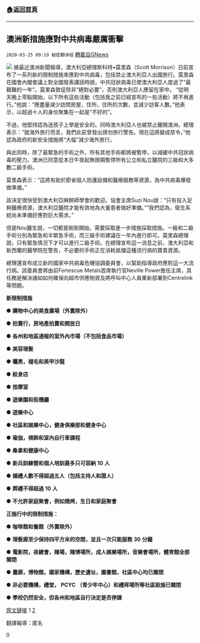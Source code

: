 ###  [:house:返回首頁](https://github.com/ourhimalayas/txt)
---

## 澳洲新措施應對中共病毒嚴厲衝擊
`2020-03-25 09:19 秘密翻译组` [轉載自GNews](https://gnews.org/zh-hant/152563/)

![](https://s3-ap-northeast-1.amazonaws.com/news.guo.offload.media/wp-content/uploads/2020/03/25091941/9BD9CB90-576A-4E15-B49E-9DFE93F5456C.jpeg)
據最近澳洲新聞報導，澳大利亞總理斯科特•莫里森（Scott Morrison）日前宣布了一系列新的限制措施來應對中共病毒，包括禁止澳大利亞人出國旅行。莫里森在國會內閣會議上對全國發表講話時說，中共冠狀病毒已使澳大利亞人度過了“最艱難的一年”。莫里森敦促除非“絕對必要”，否則澳大利亞人應留在家中。 “從明天晚上零點開始，以下所有這些活動（包括我之前已經宣布的一些活動）將不再進行。”他說：“應盡量減少訪問房屋，住所，住所的次數，並減少訪客人數。”他表示，以超過十人的身份聚集在一起是“不好的”。

不過，他堅持認為送孩子上學是安全的。同時澳大利亞人也被禁止離開澳洲。總理表示：“就海外旅行而言，我們此前曾發出請勿旅行警告。現在這將變成禁令。”他認為政府的新安全措施將“大幅”減少海外旅行。

與此同時，除了最緊急的手術之外，所有其他手術都將被暫停，以減緩中共冠狀病毒的壓力。澳洲已同意從本日午夜起無限期暫停所有公立和私立醫院的三級和大多數二級手術。

莫里森表示：“這將有助於節省個人防護設備和醫療服務等資源，為中共病毒爆發做準備。”

該決定很快受到澳大利亞麻醉師學會的歡迎。協會主席Suzi Nou說：“只有投入足夠醫療資源，澳大利亞醫院才能有效地為大量患者做好準備。”“我們認為，衛生系統尚未準備好應對巨大需求。”

但是Nou醫生說，一切都是剛剛開始，需要採取進一步措施採取措施。一級和二級手術分別為緊急和半緊急手術，而三級手術建議在一年內進行即可。莫里森總理說，只有緊急情況下才可以進行二級手術。在總理宣布這一消息之前，澳大利亞和新西蘭的醫學院在警告，不必要的手術正在消耗抵擋這種流行病的寶貴資源。

總理還宣布成立新的國家中共病毒危機協調委員會，以幫助指導政府應對這一大流行病。該委員會將由前Fortescue Metals首席執行官Neville Power擔任主席，其任務是解決諸如如何確保向超市供應物資及將呼叫中心人員重新部署到Centrelink等問題。

**新限制措施**

● **購物中心的美食廣場（外賣除外）**

● **拍賣行，房地產拍賣和開放日**

● **各州和地區通報的室外內市場（不包括食品市場）**

● **美容理髮**

● **曬黑，褪毛和美甲沙龍**

● **紋身店**

● **按摩室**

● **遊樂園和街機廳**

● **遊樂中心**

● **社區和娛樂中心，健身俱樂部和健身中心**

● **瑜伽，槓鈴和室內自行車課程**

● **桑拿和健康中心**

● **新兵訓練營和個人培訓最多只可容納** **10** **人**

● **婚禮人數不得超過五人（包括主持人和證人）**

● **葬禮不得超過** **10** **人**

● **不允許家庭聚會，例如燒烤，生日和家庭聚會**

**正施行中的限制措施：**

● **咖啡館和餐館（外賣除外）**

● **理髮廊至少保持四平方米的空間，並且一次只能服務** **30** **分鐘**

● **電影院，夜總會，賭場，賭博場所，成人娛樂場所，音樂會場所，體育館全部關閉**

● **畫廊，博物館，國家機構，歷史遺址，圖書館，社區中心均已關閉**

● **非必要機構，禮堂，** **PCYC** **（青少年中心）和禮拜場所等社區設施已關閉**

● **學校仍然安全，但各州和地區自行決定是否停課**

[原文鏈接](https://www.sbs.com.au/news/almost-all-elective-surgery-suspended-across-australia-to-ease-pressure-on-hospitals) 1 [2](https://www.9news.com.au/national/coronavirus-australia-covid19-forces-toughest-year-for-australia-pm-warns/472cd6f3-7030-4fa2-9e91-abf8e7620aef)

翻譯報導：匿名



0
